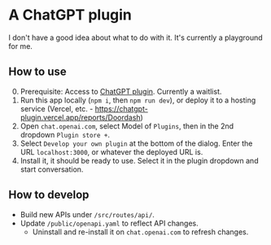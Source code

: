 # A ChatGPT plugin

I don't have a good idea about what to do with it. It's currently a playground for me.

## How to use

0. Prerequisite: Access to [ChatGPT plugin](https://openai.com/blog/chatgpt-plugins). Currently a waitlist.
1. Run this app locally (`npm i`, then `npm run dev`), or deploy it to a hosting service (Vercel, etc. - https://chatgpt-plugin.vercel.app/reports/Doordash)
1. Open `chat.openai.com`, select Model of `Plugins`, then in the 2nd dropdown `Plugin store +`.
1. Select `Develop your own plugin` at the bottom of the dialog. Enter the URL `localhost:3000`, or whatever the deployed URL is.
1. Install it, it should be ready to use. Select it in the plugin dropdown and start conversation.

## How to develop

- Build new APIs under `/src/routes/api/`.
- Update `/public/openapi.yaml` to reflect API changes.
  - Uninstall and re-install it on `chat.openai.com` to refresh changes.
